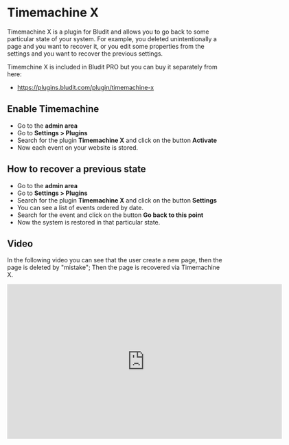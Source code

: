 # Timemachine X
<!-- position: 1 -->

Timemachine X is a plugin for Bludit and allows you to go back to some particular state of your system. For example, you deleted unintentionally a page and you want to recover it, or you edit some properties from the settings and you want to recover the previous settings.

Timemchine X is included in Bludit PRO but you can buy it separately from here:
- https://plugins.bludit.com/plugin/timemachine-x

## Enable Timemachine

- Go to the **admin area**
- Go to **Settings > Plugins**
- Search for the plugin **Timemachine X** and click on the button **Activate**
- Now each event on your website is stored.

## How to recover a previous state

- Go to the **admin area**
- Go to **Settings > Plugins**
- Search for the plugin **Timemachine X** and click on the button **Settings**
- You can see a list of events ordered by date.
- Search for the event and click on the button **Go back to this point**
- Now the system is restored in that particular state.

## Video

In the following video you can see that the user create a new page, then the page is deleted by "mistake"; Then the page is recovered via Timemachine X.

<div class="videoWrapper">
	<iframe width="640" height="360" src="https://www.youtube.com/watch?v=_kz-qZkOBpM?rel=0&amp;showinfo=0" frameborder="0" allow="accelerometer; autoplay; encrypted-media; gyroscope; picture-in-picture" allowfullscreen></iframe>
</div>
